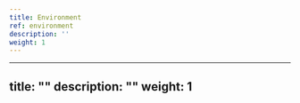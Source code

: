 ```yaml
---
title: Environment
ref: environment
description: ''
weight: 1
---
```

---
title: ""
description: ""
weight: 1
---